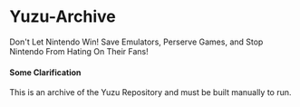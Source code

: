 # Yuzu-Archive
Don't Let Nintendo Win! Save Emulators, Perserve Games, and Stop Nintendo From Hating On Their Fans!
<h4> Some Clarification </h4>
This is an archive of the Yuzu Repository and must be built manually to run.
